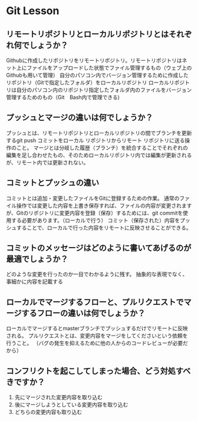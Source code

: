 # Git Lesson

## リモートリポジトリとローカルリポジトリとはそれぞれ何でしょうか？
Githubに作成したリポジトリをリモートリポジトリ。リモートリポジトリはネット上にファイルをアップロードした状態でファイル管理するもの（ウェブ上のGithubも用いて管理）
自分のパソコン内でバージョン管理するために作成したリポジトリ（Gitで指定したフォルダ）をローカルリポジトリ
ローカルリポジトリは自分のパソコン内のリポジトリ指定したフォルダ内のファイルをバージョン管理するためのもの（Git　Bash内で管理できる)

## プッシュとマージの違いは何でしょうか？
プッシュとは、リモートリポジトリとローカルリポジトリの間でブランチを更新するgit push
コミットをローカル リポジトリからリモート リポジトリに送る操作のこと。
マージとは分岐した履歴（ブランチ）を統合することでそれぞれの編集を足し合わせたもの、そのためローカルリポジトリ内では編集が更新されるが、リモート内では更新されない。

## コミットとプッシュの違い
コミットとは追加・変更したファイルをGitに登録するための作業。 通常のファイル操作では変更した内容を上書き保存すれば、ファイルの内容が変更されますが、Gitのリポジトリに変更内容を登録（保存）するためには、git commitを使用する必要があります。（ローカルで行う）
コミット（保存された）内容をプッシュすることで、ローカルで行った内容をリモートに反映させることができる。

## コミットのメッセージはどのように書いてあげるのが最適でしょうか？
どのような変更を行ったのか一目でわかるように残す。
抽象的な表現でなく、事細かに内容を記載する

## ローカルでマージするフローと、プルリクエストでマージするフローの違いは何でしょうか？
ローカルでマージするとmasterブランチでプッシュするだけでリモートに反映される。
プルリクエストとは、変更内容をマージをしてくださいという依頼を行うこと。
（バグの発生を抑えるために他の人からのコードレビューが必要だから）

## コンフリクトを起こしてしまった場合、どう対処すべきですか？
1. 先にマージされた変更内容を取り込む
2. 後にマージしようとしている変更内容を取り込む
3. どちらの変更内容も取り込む
